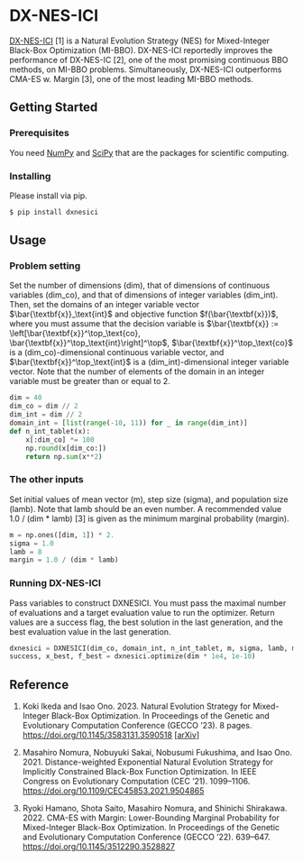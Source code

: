 # DX-NES-ICI
[DX-NES-ICI]() [1] is a Natural Evolution Strategy (NES) for Mixed-Integer Black-Box Optimization (MI-BBO).
DX-NES-ICI reportedly improves the performance of DX-NES-IC [2], one of the most promising continuous BBO methods, on MI-BBO problems.
Simultaneously, DX-NES-ICI outperforms CMA-ES w. Margin [3], one of the most leading MI-BBO methods.


## Getting Started
### Prerequisites
You need [NumPy](https://numpy.org/) and [SciPy](https://scipy.org/) that are the packages for scientific computing.

### Installing
Please install via pip.
```bash
$ pip install dxnesici
```


## Usage
### Problem setting
Set the number of dimensions (dim), that of dimensions of continuous variables (dim_co), and that of dimensions of integer variables (dim_int).
Then, set the domains of an integer variable vector $\bar{\textbf{x}}_\text{int}$ and objective function $f(\bar{\textbf{x}})$, where you must assume that the decision variable is $\bar{\textbf{x}} := \left[\bar{\textbf{x}}^\top_\text{co}, \bar{\textbf{x}}^\top_\text{int}\right]^\top$, $\bar{\textbf{x}}^\top_\text{co}$ is a (dim_co)-dimensional continuous variable vector, and $\bar{\textbf{x}}^\top_\text{int}$ is a (dim_int)-dimensional integer variable vector.
Note that the number of elements of the domain in an integer variable must be greater than or equal to 2.
```python
dim = 40
dim_co = dim // 2
dim_int = dim // 2
domain_int = [list(range(-10, 11)) for _ in range(dim_int)]
def n_int_tablet(x):
    x[:dim_co] *= 100
    np.round(x[dim_co:])
    return np.sum(x**2)
```

### The other inputs
Set initial values of mean vector (m), step size (sigma), and population size (lamb).
Note that lamb should be an even number.
A recommended value 1.0 / (dim * lamb) [3] is given as the minimum marginal probability (margin).
```python
m = np.ones([dim, 1]) * 2.
sigma = 1.0
lamb = 8
margin = 1.0 / (dim * lamb)
```

### Running DX-NES-ICI
Pass variables to construct DXNESICI.
You must pass the maximal number of evaluations and a target evaluation value to run the optimizer.
Return values are a success flag, the best solution in the last generation, and the best evaluation value in the last generation.
```python
dxnesici = DXNESICI(dim_co, domain_int, n_int_tablet, m, sigma, lamb, margin)
success, x_best, f_best = dxnesici.optimize(dim * 1e4, 1e-10)
```


## Reference
1. Koki Ikeda and Isao Ono. 2023. Natural Evolution Strategy for Mixed-Integer Black-Box Optimization. In Proceedings of the Genetic and Evolutionary Computation Conference (GECCO ’23). 8 pages. https://doi.org/10.1145/3583131.3590518 [[arXiv]()]

2. Masahiro Nomura, Nobuyuki Sakai, Nobusumi Fukushima, and Isao Ono. 2021. Distance-weighted Exponential Natural Evolution Strategy for Implicitly Constrained Black-Box Function Optimization. In IEEE Congress on Evolutionary Computation (CEC ’21). 1099–1106. https://doi.org/10.1109/CEC45853.2021.9504865

3. Ryoki Hamano, Shota Saito, Masahiro Nomura, and Shinichi Shirakawa. 2022. CMA-ES with Margin: Lower-Bounding Marginal Probability for Mixed-Integer Black-Box Optimization. In Proceedings of the Genetic and Evolutionary Computation Conference (GECCO ’22). 639–647. https://doi.org/10.1145/3512290.3528827
